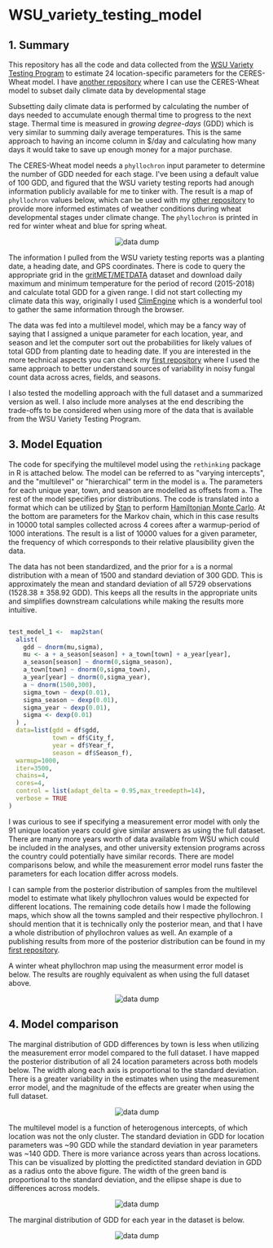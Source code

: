# WSU_variety_testing_model

## 1. Summary

This repository has all the code and data collected from the [WSU Variety Testing Program](http://smallgrains.wsu.edu/variety/)  to estimate 24 location-specific parameters for the CERES-Wheat model. I have [another repository](https://github.com/nosnibor27/WHEAT_phenology_forecaster) where I can use the CERES-Wheat model to subset daily climate data by developmental stage 

Subsetting daily climate data is performed by calculating the number of days needed to accumulate enough thermal time to progress to the next stage. Thermal time is measured in *growing degree-days* (GDD) which is very similar to summing daily average temperatures. This is the same approach to having an income column in $/day and calculating how many days it would take to save up enough money for a major purchase.

The CERES-Wheat model needs a `phyllochron` input parameter to determine the number of GDD needed for each stage. I've been using a default value of 100 GDD, and figured that the WSU variety testing reports had anough information publicly available for me to tinker with. The result is a map of `phyllochron` values below, which can be used with my [other repository](https://github.com/nosnibor27/WHEAT_phenology_forecaster) to provide more informed estimates of weather conditions during wheat developmental stages under climate change. The `phyllochron` is printed in red for winter wheat and blue for spring wheat.

<p align="center">
  <img src="https://raw.githubusercontent.com/nosnibor27/WSU_variety_testing_model/master/phyllochron_map.png" alt="data dump"/>
</p>

 The information I pulled from the WSU variety testing reports was a planting date, a heading date, and GPS coordinates. There is code to query the appropriate grid in the [gritMET/METDATA](http://www.climatologylab.org/gridmet.html) dataset and download daily maximum and minimum temperature for the period of record (2015-2018) and calculate total GDD for a given range. I did not start collecting my climate data this way, originally I used [ClimEngine](https://clim-engine.appspot.com/) which is a wonderful tool to gather the same information through the browser.

The data was fed into a multilevel model, which may be a fancy way of saying that I assigned a unique parameter for each location, year, and season and let the computer sort out the probabilities for likely values of total GDD from planting date to heading date. If you are interested in the more technical aspects you can check my [first repository](https://github.com/nosnibor27/PHYTO) where I used the same approach to better understand sources of variability in noisy fungal count data across acres, fields, and seasons.

I also tested the modelling approach with the full dataset and a summarized version as well. I also include more analyses at the end describing the trade-offs to be considered when using more of the data that is available from the WSU Variety Testing Program.

## 3. Model Equation

The code for specifying the multilevel model using the `rethinking` package in R is attached below. The model can be referred to as "varying intercepts", and the "multilevel" or "hierarchical" term in the model is `a`. The parameters for each unique year, town, and season are modelled as offsets from `a`. The rest of the model specifies prior distributions. The code is translated into a format which can be utilized by [Stan](https://discourse.mc-stan.org/) to perform [Hamiltonian Monte Carlo](https://arxiv.org/abs/1701.02434). At the bottom are parameters for the Markov chain, which in this case results in 10000 total samples collected across 4 corees after a warmup-period of 1000 interations. The result is a list of 10000 values for a given parameter, the frequency of which corresponds to their relative plausibility given the data.

The data has not been standardized, and the prior for `a` is a normal distribution with a mean of 1500 and standard deviation of 300 GDD. This is approximately the mean and standard deviation of all 5729 observations (1528.38 ± 358.92 GDD). This keeps all the results in the appropriate units and simplifies downstream calculations while making the results more intuitive.

```r

test_model_1 <-  map2stan(
  alist(
    gdd ~ dnorm(mu,sigma),
    mu <- a + a_season[season] + a_town[town] + a_year[year],
    a_season[season] ~ dnorm(0,sigma_season),
    a_town[town] ~ dnorm(0,sigma_town),
    a_year[year] ~ dnorm(0,sigma_year),
    a ~ dnorm(1500,300),
    sigma_town ~ dexp(0.01),
    sigma_season ~ dexp(0.01),
    sigma_year ~ dexp(0.01),
    sigma <- dexp(0.01)
  ) ,
  data=list(gdd = df$gdd,
            town = df$City_f,
            year = df$Year_f,
            season = df$Season_f),
  warmup=1000,
  iter=3500,
  chains=4,
  cores=4,
  control = list(adapt_delta = 0.95,max_treedepth=14),
  verbose = TRUE
) 
```
I was curious to see if specifying a measurement error model with only the 91 unique location years could give similar answers as using the full dataset. There are many more years worth of data available from WSU which could be included in the analyses, and other university extension programs across the country could potentially have similar records. There are model comparisons below, and while the measurement error model runs faster the parameters for each location differ across models.

I can sample from the posterior distribution of samples from the multilevel model to estimate what likely phyllochron values would be expected for different locations. The remaining code details how I made the following maps, which show all the towns sampled and their respective phyllochron. I should mention that it is technically only the posterior mean, and that I have a whole distribution of phyllochron values as well. An example of a publishing results from more of the posterior distribution can be found in my [first repository](https://github.com/nosnibor27/PHYTO).

A winter wheat phyllochron map using the measurment error model is below. The results are roughly equivalent as when using the full dataset above.

<p align="center">
  <img src="https://raw.githubusercontent.com/nosnibor27/WSU_variety_testing_model/master/phy_map_measurement_error.png" alt="data dump"/>
</p>

## 4. Model comparison

The marginal distribution of GDD differences by town is less when utilizing the measurement error model compared to the full dataset. I have mapped the posterior distribution of all 24 location parameters across both models below. The width along each axis is proportional to the standard deviation. There is a greater variability in the estimates when using the measurement error model, and the magnitude of the effects are greater when using the full dataset.

<p align="center">
  <img src="https://raw.githubusercontent.com/nosnibor27/WSU_variety_testing_model/master/post_site_param_model_comparison.png" alt="data dump"/>
</p>

The multilevel model is a function of heterogenous intercepts, of which location was not the only cluster. The standard deviation in GDD for location parameters was ~90 GDD while the standard deviation in year parameters was ~140 GDD. There is more variance across years than across locations. This can be visualized by plotting the predictited standard deviation in GDD as a radius onto the above figure. The width of the green band is proportional to the standard deviation, and the ellipse shape is due to differences across models.

<p align="center">
  <img src="https://raw.githubusercontent.com/nosnibor27/WSU_variety_testing_model/master/marginal_year_plot.png" alt="data dump"/>
</p>

The marginal distribution of GDD for each year in the dataset is below.

<p align="center">
  <img src="https://raw.githubusercontent.com/nosnibor27/WSU_variety_testing_model/master/year_plot.png" alt="data dump"/>
</p>
